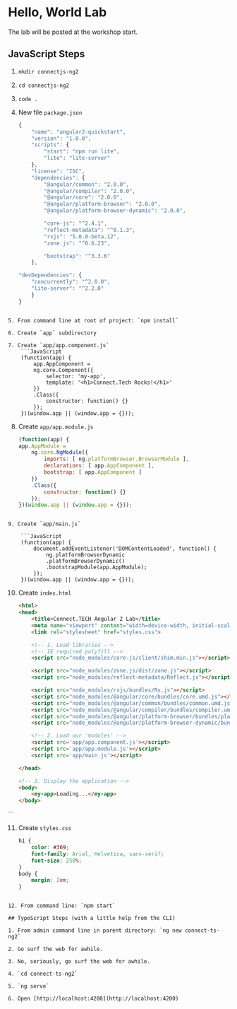 # Hello, World Lab 

The lab will be posted at the workshop start.

## JavaScript Steps 

1. `mkdir connectjs-ng2` 

2. `cd connectjs-ng2` 

3. `code .` 

4. New file `package.json` 

    ```JavaScript
    {
        "name": "angular2-quickstart",
        "version": "1.0.0",
        "scripts": {
            "start": "npm run lite",
            "lite": "lite-server"
        },
        "license": "ISC",
        "dependencies": {
            "@angular/common": "2.0.0",
            "@angular/compiler": "2.0.0",
            "@angular/core": "2.0.0",
            "@angular/platform-browser": "2.0.0",
            "@angular/platform-browser-dynamic": "2.0.0",

            "core-js": "^2.4.1",
            "reflect-metadata": "^0.1.3",
            "rxjs": "5.0.0-beta.12",
            "zone.js": "^0.6.23",

            "bootstrap": "^3.3.6"
        },

    "devDependencies": {
        "concurrently": "^2.0.0",
        "lite-server": "^2.2.0"
        }
    }
```

5. From command line at root of project: `npm install` 

6. Create `app` subdirectory 

7. Create `app/app.component.js` 
    ```JavaScript
    (function(app) {
        app.AppComponent =
        ng.core.Component({
            selector: 'my-app',
            template: '<h1>Connect.Tech Rocks!</h1>'
        })
        .Class({
            constructor: function() {}
        });
    })(window.app || (window.app = {}));
```
8. Create `app/app.module.js` 

    ```JavaScript
    (function(app) {
    app.AppModule =
        ng.core.NgModule({
            imports: [ ng.platformBrowser.BrowserModule ],
            declarations: [ app.AppComponent ],
            bootstrap: [ app.AppComponent ]
        })
        .Class({
            constructor: function() {}
        });
    })(window.app || (window.app = {}));
```

9. Create `app/main.js` 

    ```JavaScript
    (function(app) {
        document.addEventListener('DOMContentLoaded', function() {
            ng.platformBrowserDynamic
            .platformBrowserDynamic()
            .bootstrapModule(app.AppModule);
        });
    })(window.app || (window.app = {}));
```

10. Create `index.html` 

    ```html
    <html>
    <head>
        <title>Connect.TECH Angular 2 Lab</title>
        <meta name="viewport" content="width=device-width, initial-scale=1">
        <link rel="stylesheet" href="styles.css">

        <!-- 1. Load libraries -->
        <!-- IE required polyfill -->
        <script src="node_modules/core-js/client/shim.min.js"></script>

        <script src="node_modules/zone.js/dist/zone.js"></script>
        <script src="node_modules/reflect-metadata/Reflect.js"></script>

        <script src="node_modules/rxjs/bundles/Rx.js"></script>
        <script src="node_modules/@angular/core/bundles/core.umd.js"></script>
        <script src="node_modules/@angular/common/bundles/common.umd.js"></script>
        <script src="node_modules/@angular/compiler/bundles/compiler.umd.js"></script>
        <script src="node_modules/@angular/platform-browser/bundles/platform-browser.umd.js"></script>
        <script src="node_modules/@angular/platform-browser-dynamic/bundles/platform-browser-dynamic.umd.js"></script>

        <!-- 2. Load our 'modules' -->
        <script src='app/app.component.js'></script>
        <script src='app/app.module.js'></script>
        <script src='app/main.js'></script>

    </head>

    <!-- 3. Display the application -->
    <body>
        <my-app>Loading...</my-app>
    </body>

</html>
```

11. Create `styles.css` 

    ```css
    h1 {
        color: #369;
        font-family: Arial, Helvetica, sans-serif;
        font-size: 250%;
    }
    body {
        margin: 2em;
    }
```

12. From command line: `npm start` 

## TypeScript Steps (with a little help from the CLI)

1. From admin command line in parent directory: `ng new connect-ts-ng2`

2. Go surf the web for awhile. 

3. No, seriously, go surf the web for awhile. 

4. `cd connect-ts-ng2` 

5. `ng serve` 

6. Open [http://localhost:4200](http://localhost:4200)

